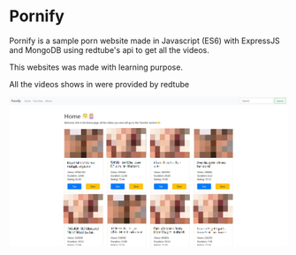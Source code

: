 # Pornify
Pornify is a sample porn website made in Javascript (ES6) with ExpressJS and MongoDB using redtube's api to get all the videos.

This websites was made with learning purpose.

All the videos shows in were provided by redtube

![alt text](ignore_it/image1.jpg)
